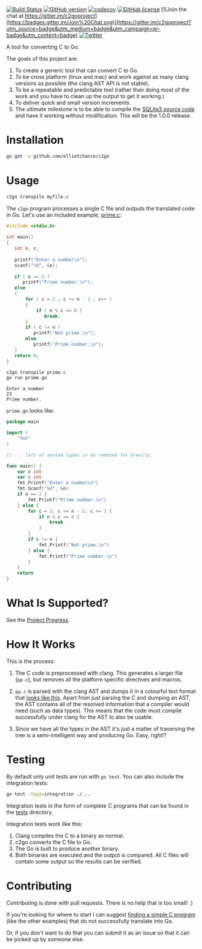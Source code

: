 [![Build Status](https://travis-ci.org/elliotchance/c2go.svg?branch=master)](https://travis-ci.org/elliotchance/c2go)
[![GitHub version](https://badge.fury.io/gh/elliotchance%2Fc2go.svg)](https://badge.fury.io/gh/elliotchance%2Fc2go)
[![codecov](https://codecov.io/gh/elliotchance/c2go/branch/master/graph/badge.svg)](https://codecov.io/gh/elliotchance/c2go)
[![GitHub license](https://img.shields.io/badge/license-MIT-blue.svg)](https://raw.githubusercontent.com/elliotchance/c2go/master/LICENSE)
[![Join the chat at https://gitter.im/c2goproject](https://badges.gitter.im/Join%20Chat.svg)](https://gitter.im/c2goproject?utm_source=badge&utm_medium=badge&utm_campaign=pr-badge&utm_content=badge)
[![Twitter](https://img.shields.io/twitter/url/https/github.com/elliotchance/c2go.svg?style=social)](https://twitter.com/intent/tweet?text=Wow:&url=%5Bobject%20Object%5D)

A tool for converting C to Go.

The goals of this project are:

1. To create a generic tool that can convert C to Go.
2. To be cross platform (linux and mac) and work against as many clang versions
as possible (the clang AST API is not stable).
3. To be a repeatable and predictable tool (rather than doing most of the work
and you have to clean up the output to get it working.)
4. To deliver quick and small version increments.
5. The ultimate milestone is to be able to compile the
[SQLite3 source code](https://sqlite.org/download.html) and have it working
without modification. This will be the 1.0.0 release.

# Installation

```bash
go get -u github.com/elliotchance/c2go
```

# Usage

```bash
c2go transpile myfile.c
```

The `c2go` program processes a single C file and outputs the translated code
in Go. Let's use an included example,
[prime.c](https://github.com/elliotchance/c2go/blob/master/examples/prime.c):

```c
#include <stdio.h>
 
int main()
{
   int n, c;
 
   printf("Enter a number\n");
   scanf("%d", &n);
 
   if ( n == 2 )
      printf("Prime number.\n");
   else
   {
       for ( c = 2 ; c <= n - 1 ; c++ )
       {
           if ( n % c == 0 )
              break;
       }
       if ( c != n )
          printf("Not prime.\n");
       else
          printf("Prime number.\n");
   }
   return 0;
}
```

```bash
c2go transpile prime.c
go run prime.go
```

```
Enter a number
23
Prime number.
```

`prime.go` looks like:

```go
package main

import (
    "fmt"
)

// ... lots of system types in Go removed for brevity.

func main() {
    var n int
    var c int
    fmt.Printf("Enter a number\n")
    fmt.Scanf("%d", &n)
    if n == 2 {
        fmt.Printf("Prime number.\n")
    } else {
        for c = 2; c <= n - 1; c += 1 {
            if n % c == 0 {
                break
            }
        }
        if c != n {
            fmt.Printf("Not prime.\n")
        } else {
            fmt.Printf("Prime number.\n")
        }
    }
    return
}
```

# What Is Supported?

See the
[Project Progress](https://github.com/elliotchance/c2go/wiki/Project-Progress).

# How It Works

This is the process:

1. The C code is preprocessed with clang. This generates a larger file (`pp.c`),
but removes all the platform specific directives and macros.

2. `pp.c` is parsed with the clang AST and dumps it in a colourful text format
that
[looks like this](http://ehsanakhgari.org/wp-content/uploads/2015/12/Screen-Shot-2015-12-03-at-5.02.38-PM.png).
Apart from just parsing the C and dumping an AST, the AST contains all of the
resolved information that a compiler would need (such as data types). This means
that the code must compile successfully under clang for the AST to also be
usable.

3. Since we have all the types in the AST it's just a matter of traversing the
tree is a semi-intelligent way and producing Go. Easy, right!?

# Testing

By default only unit tests are run with `go test`. You can also include the
integration tests:

```bash
go test -tags=integration ./...
```

Integration tests in the form of complete C programs that can be found in the
[tests](https://github.com/elliotchance/c2go/tree/master/tests) directory.

Integration tests work like this:

1. Clang compiles the C to a binary as normal.
2. c2go converts the C file to Go.
3. The Go is built to produce another binary.
4. Both binaries are executed and the output is compared. All C files will
contain some output so the results can be verified.

# Contributing

Contributing is done with pull requests. There is no help that is too small! :)

If you're looking for where to start I can suggest
[finding a simple C program](http://www.programmingsimplified.com/c-program-examples)
(like the other examples) that do not successfully translate into Go.

Or, if you don't want to do that you can submit it as an issue so that it can be
picked up by someone else.
